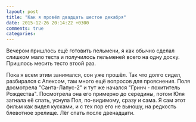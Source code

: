 ```yaml
---
layout: post
title: "Как я провёл двадцать шестое декабря"
date: 2015-12-26 20:14:22 +0300
comments: true
categories: 
---
```

Вечером пришлось ещё готовить пельмени, я как обычно сделал слишком мало теста и получилось пельменей всего на одну доску. Пришлось месить тесто втоой раз.

Пока я всем этим занимался, сон уже прошёл. Так что долго сидел, разбирался с Апексом, там много ещё вопросов для прояснения. Поля досмотрела "Санта-Лапус-2" и тут же начался "Гринч - похититель Рождества". Посмотрела она его примерно до середины, потом Юля загнала её спать, уснула Пол, по-видимому, сразу и сама. Я сам этот фильм как видел кусками, и с тех пор его не выношу, на редкость блевотное зрелище. Лёг спать после двенадцати.